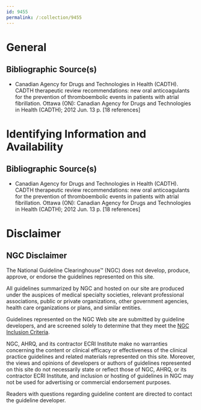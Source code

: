 ```yaml
---
id: 9455
permalink: /:collection/9455
---
```


# General

## Bibliographic Source(s)

- Canadian Agency for Drugs and Technologies in Health (CADTH). CADTH therapeutic review recommendations: new oral anticoagulants for the prevention of thromboembolic events in patients with atrial fibrillation. Ottawa (ON): Canadian Agency for Drugs and Technologies in Health (CADTH); 2012 Jun. 13 p. [18 references]

# Identifying Information and Availability

## Bibliographic Source(s)

- Canadian Agency for Drugs and Technologies in Health (CADTH). CADTH therapeutic review recommendations: new oral anticoagulants for the prevention of thromboembolic events in patients with atrial fibrillation. Ottawa (ON): Canadian Agency for Drugs and Technologies in Health (CADTH); 2012 Jun. 13 p. [18 references]

# Disclaimer

## NGC Disclaimer

The National Guideline Clearinghouse™ (NGC) does not develop, produce, approve, or endorse the guidelines represented on this site.

All guidelines summarized by NGC and hosted on our site are produced under the auspices of medical specialty societies, relevant professional associations, public or private organizations, other government agencies, health care organizations or plans, and similar entities.

Guidelines represented on the NGC Web site are submitted by guideline developers, and are screened solely to determine that they meet the [NGC Inclusion Criteria](/help-and-about/summaries/inclusion-criteria).

NGC, AHRQ, and its contractor ECRI Institute make no warranties concerning the content or clinical efficacy or effectiveness of the clinical practice guidelines and related materials represented on this site. Moreover, the views and opinions of developers or authors of guidelines represented on this site do not necessarily state or reflect those of NGC, AHRQ, or its contractor ECRI Institute, and inclusion or hosting of guidelines in NGC may not be used for advertising or commercial endorsement purposes.

Readers with questions regarding guideline content are directed to contact the guideline developer.

